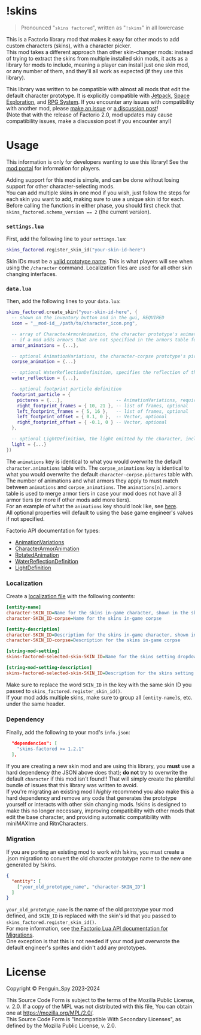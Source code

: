 # !skins
> Pronounced "`skins factored`", written as "`!skins`" in all lowercase

This is a Factorio library mod that makes it easy for other mods to add custom characters (skins), with a character picker.  
This mod takes a different approach than other skin-changer mods: instead of trying to extract the skins from multiple installed skin mods, it acts as a library for mods to include, meaning a player can install just one skin mod, or any number of them, and they'll all work as expected (if they use this library).

This library was written to be compatible with almost all mods that edit the default character prototype. It is explicitly compatible with [Jetpack](https://mods.factorio.com/mod/jetpack), [Space Exploration](https://mods.factorio.com/mod/space-exploration), and [RPG System](https://mods.factorio.com/mod/RPGsystem). If you encounter any issues with compatibility with another mod, please [make an issue](https://github.com/Penguin-Spy/skins-factored/issues) or [a discussion post](https://mods.factorio.com/mod/skins-factored/discussion)!  
(Note that with the release of Factorio 2.0, mod updates may cause compatibility issues, make a discussion post if you encounter any!)


# Usage
This information is only for developers wanting to use this library! See the [mod portal](https://mods.factorio.com/mod/skins-factored) for information for players.

Adding support for this mod is simple, and can be done without losing support for other character-selecting mods.  
You can add multiple skins in one mod if you wish, just follow the steps for each skin you want to add, making sure to use a unique skin id for each.  
Before calling the functions in either phase, you should first check that `skins_factored.schema_version == 2` (the current version).

### `settings.lua`
First, add the following line to your `settings.lua`:
```lua
skins_factored.register_skin_id("your-skin-id-here")
```
Skin IDs must be a [valid prototype name](https://lua-api.factorio.com/latest/prototypes/PrototypeBase.html#name "PrototypeBase - Prototype Docs | Factorio"). This is what players will see when using the `/character` command. Localization files are used for all other skin changing interfaces.

### `data.lua`
Then, add the following lines to your `data.lua`:
```lua
skins_factored.create_skin("your-skin-id-here", {
  -- shown on the inventory button and in the gui, REQUIRED
  icon = "__mod-id__/path/to/character_icon.png",

  -- array of CharacterArmorAnimation, the character prototype's animations table, REQUIRED
  -- if a mod adds armors that are not specified in the armors table for any tier provided here, they are added to the highest tier available
  armor_animations = {...},

  -- optional AnimationVariations, the character-corpse prototype's pictures table; if not specified the engineer's corpse will be used
  corpse_animation = {...}

  -- optional WaterReflectionDefinition, specifies the reflection of the character in water
  water_reflection = {...},

  -- optional footprint particle definition
  footprint_particle = {
    pictures = {...},                    -- AnimationVariations, required if defining a footprint particle
    right_footprint_frames = { 10, 21 }, -- list of frames, optional
    left_footprint_frames = { 5, 16 },   -- list of frames, optional
    left_footprint_offset = { 0.1, 0 },  -- Vector, optional
    right_footprint_offset = { -0.1, 0 } -- Vector, optional
  },

  -- optional LightDefinition, the light emitted by the character, including both the circular glow *and* the flashlight
  light = {...}
})
```
The `animations` key is identical to what you would overwrite the default `character.animations` table with. The `corpse_animations` key is identical to what you would overwrite the default `character-corpse.pictures` table with.  
The number of animations and what armors they apply to must match between `animations` and `corpse_animations`. The `animations[n].armors` table is used to merge armor tiers in case your mod does not have all 3 armor tiers (or more if other mods add more tiers).  
For an example of what the `animations` key should look like, see [here](https://gist.github.com/Penguin-Spy/ab9c81511791bb90243d3e8bec2dcbd5).  
All optional properties will default to using the base game engineer's values if not specified.  

Factorio API documentation for types:  
- [AnimationVariations](https://lua-api.factorio.com/latest/types/AnimationVariations.html)
- [CharacterArmorAnimation](https://lua-api.factorio.com/latest/types/CharacterArmorAnimation.html)
- [RotatedAnimation](https://lua-api.factorio.com/latest/types/RotatedAnimation.html)
- [WaterReflectionDefinition](https://lua-api.factorio.com/latest/types/WaterReflectionDefinition.html)
- [LightDefinition](https://lua-api.factorio.com/latest/types/LightDefinition.html)

### Localization
Create a [localization file](https://wiki.factorio.com/Tutorial:Localisation) with the following contents: 
```ini
[entity-name]
character-SKIN_ID=Name for the skins in-game character, shown in the skin selector GUI
character-SKIN_ID-corpse=Name for the skins in-game corpse

[entity-description]
character-SKIN_ID=Description for the skins in-game character, shown in the skin selector GUI
character-SKIN_ID-corpse=Description for the skins in-game corpse

[string-mod-setting]
skins-factored-selected-skin-SKIN_ID=Name for the skins setting dropdown item (required, but should be the same as the entity-name)

[string-mod-setting-description]
skins-factored-selected-skin-SKIN_ID=Description for the skins setting dropdown item (required, but should be the same as the entity-description)
```
Make sure to replace the word `SKIN_ID` in the key with the same skin ID you passed to `skins_factored.register_skin_id()`.  
If your mod adds multiple skins, make sure to group all `[entity-name]`s, etc. under the same header.  

### Dependency
Finally, add the following to your mod's `info.json`:
```json
  "dependencies": [
    "skins-factored >= 1.2.1"
  ],
```
If you are creating a new skin mod and are using this library, you **must** use a hard dependency (the JSON above does that); **do not** try to overwrite the default `character` if this mod isn't found!! That will simply create the plentiful bundle of issues that this library was written to avoid.  
If you're migrating an existing mod I *highly* recommend you also make this a hard dependency and remove any code that generates the prototype yourself or interacts with other skin changing mods. !skins is designed to make this no longer necessary, improving compatibility with other mods that edit the base character, and providing automatic compatibility with miniMAXIme and RitnCharacters.

### Migration
If you are porting an existing mod to work with !skins, you must create a .json migration to convert the old character prototype name to the new one generated by !skins.
```json
{
  "entity": [
    ["your_old_prototype_name", "character-SKIN_ID"]
  ]
}
```
`your_old_prototype_name` is the name of the old prototype your mod defined, and `SKIN_ID` is replaced with the skin's id that you passed to `skins_factored.register_skin_id()`.  
For more information, see [the Factorio Lua API documentation for Migrations](https://lua-api.factorio.com/latest/auxiliary/migrations.html "Migrations - Auxiliary Docs | Factorio").  
One exception is that this is not needed if your mod *just* overwrote the default engineer's sprites and didn't add any prototypes.


# License
Copyright © Penguin_Spy 2023-2024  

This Source Code Form is subject to the terms of the Mozilla Public
License, v. 2.0. If a copy of the MPL was not distributed with this
file, You can obtain one at https://mozilla.org/MPL/2.0/.  
This Source Code Form is "Incompatible With Secondary Licenses", as
defined by the Mozilla Public License, v. 2.0.  
